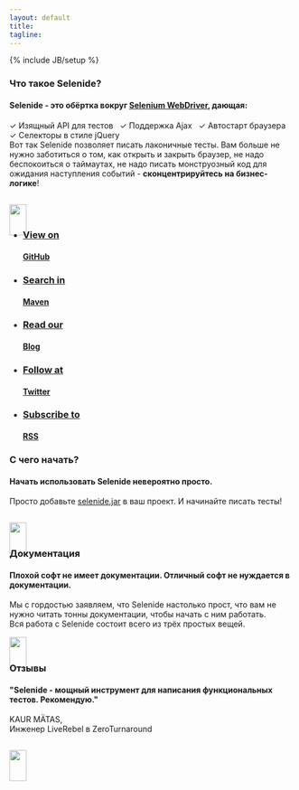 ```yaml
---
layout: default
title:
tagline:
---
```

{% include JB/setup %}

<div class="short wiki">
<div class="wrapper-color-content">

<h3>Что такое Selenide?</h3>
<h4>Selenide - это обёртка вокруг <a href="http://docs.seleniumhq.org/projects/webdriver/" target="_blank">Selenium WebDriver</a>, дающая:</h4>

✓ Изящный API для тестов&nbsp;&nbsp;
✓ Поддержка Ajax&nbsp;&nbsp;
✓ Автостарт браузера&nbsp;&nbsp;
✓ Селекторы в стиле jQuery<br>
Вот так Selenide позволяет писать лаконичные тесты. Вам больше не нужно заботиться о
том, как открыть и закрыть браузер, не надо беспокоиться о таймаутах, не надо писать монструозный код для
ожидания наступления событий - <b>сконцентрируйтесь на бизнес-логике</b>!<br>

<a href="https://github.com/codeborne/selenide/wiki" target="_blank"> <img style="margin-top: 15px; margin-bottom: -33px" src="{{ BASE_PATH }}/images/arrow-down.png" width="30" height="55" border="0"/> </a>
</div></div>



<div class="quicklinks">
<div class="wrapper-color-content">
<ul class="gray-boxes">
  <li><a href="https://github.com/codeborne/selenide" target="_blank"><span class="ql"><h3>View on</h3> <strong><h4>GitHub</h4></strong></span></a></li>
  <li><a href="http://search.maven.org/#search%7Cgav%7C1%7Cg%3A%22com.codeborne%22%20AND%20a%3A%22selenide%22" target="_blank"><span class="ql"><h3>Search in</h3> <strong><h4>Maven</h4></strong></span></a></li>
  <li><a href="{{ BASE_PATH }}/blog.html"><span class="ql"><h3>Read our</h3> <strong><h4>Blog</h4></strong></span></a></li>
  <li><a href="https://twitter.com/jselenide" target="_blank"><span class="ql"><h3>Follow at</h3><strong><h4>Twitter</h4></strong></span></a></li>
  <li><a href="{{ BASE_PATH }}/rss.xml"><span class="ql"><h3>Subscribe to</h3><strong><h4>RSS</h4></strong></span></a></li>
</ul>
</div>
</div>

<div class="short howto">
<div class="wrapper-color-content">

<h3>С чего начать?</h3>
<h4>Начать использовать Selenide невероятно просто.</h4>

Просто добавьте <a href="http://search.maven.org/remotecontent?filepath=com/codeborne/selenide/{{site.SELENIDE_VERSION}}/selenide-{{site.SELENIDE_VERSION}}.jar">selenide.jar</a> в ваш проект. И начинайте писать тесты!<br>

<a href="{{ BASE_PATH }}/quick-start.html"> <img style="margin-top: 15px; margin-bottom: -33px" src="{{ BASE_PATH }}/images/arrow-down.png" width="30" height="55" border="0"/> </a>
</div></div>

<div class="short docs">
<div class="wrapper-color-content">

<h3>Документация</h3>
<h4>Плохой софт <span class="bold">не имеет</span> документации.
Отличный софт <span class="bold">не нуждается</span> в документации.</h4>

Мы с гордостью заявляем, что Selenide настолько прост, что вам не нужно читать тонны документации, чтобы начать с ним работать.<br/>
Вся работа с Selenide состоит всего из трёх простых вещей.<br>
<a href="{{ BASE_PATH }}/documentation.html"> <img style="margin-top: 15px; margin-bottom: -33px" src="{{ BASE_PATH }}/images/arrow-down.png" width="30" height="55" border="0"/> </a>
</div></div>

<div class="short testimonials">
<div class="wrapper-color-content">

<h3>Отзывы</h3>
<h4>"Selenide - мощный инструмент для написания функциональных тестов. Рекомендую."</h4>

KAUR MÄTAS, <br>
Инженер LiveRebel в ZeroTurnaround<br>

<a href="{{ BASE_PATH }}/users.html"> <img style="margin-top: 15px; margin-bottom: -33px" src="{{ BASE_PATH }}/images/arrow-down.png" width="30" height="55" border="0"/> </a>
</div></div>

